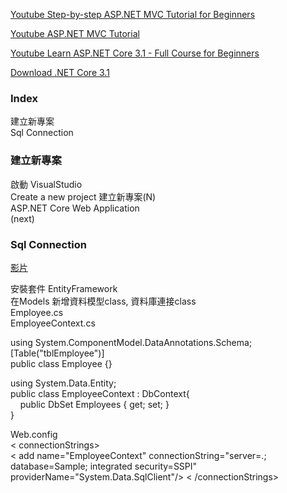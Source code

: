 
[Youtube Step-by-step ASP.NET MVC Tutorial for Beginners](https://www.youtube.com/watch?v=E7Voso411Vs&ab_channel=ProgrammingwithMosh)  

[Youtube ASP.NET MVC Tutorial](https://www.youtube.com/watch?v=-pzwRwYlXMw&list=PL6n9fhu94yhVm6S8I2xd6nYz2ZORd7X2v&ab_channel=kudvenkat)  

[Youtube Learn ASP.NET Core 3.1 - Full Course for Beginners](https://www.youtube.com/watch?v=C5cnZ-gZy2I&ab_channel=freeCodeCamp.org)  


[Download .NET Core 3.1](https://dotnet.microsoft.com/download/dotnet/3.1)  


### Index  
建立新專案  
Sql Connection  




### 建立新專案  

啟動 VisualStudio  
Create a new project 建立新專案(N)  
ASP.NET Core Web Application  
(next)  


### Sql Connection  

[影片](https://youtu.be/Lrr66APUwBk?list=PL6n9fhu94yhVm6S8I2xd6nYz2ZORd7X2v&t=114)  

安裝套件 EntityFramework  
在Models 新增資料模型class, 資料庫連接class  
Employee.cs  
EmployeeContext.cs  

using System.ComponentModel.DataAnnotations.Schema;  
[Table("tblEmployee")]  
public class Employee {}  

using System.Data.Entity;  
public class EmployeeContext : DbContext{  
&nbsp; &nbsp; public DbSet<Employee> Employees { get; set; }  
}  

Web.config  
< connectionStrings>  
< add name="EmployeeContext" connectionString="server=.; database=Sample; integrated security=SSPI" providerName="System.Data.SqlClient"/>
< /connectionStrings>  


